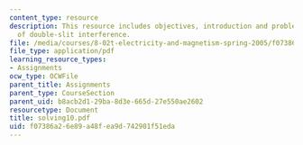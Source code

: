 ```yaml
---
content_type: resource
description: This resource includes objectives, introduction and problems on intensity
  of double-slit interference.
file: /media/courses/8-02t-electricity-and-magnetism-spring-2005/f07386a26e89a48fea9d742901f51eda_solving10.pdf
file_type: application/pdf
learning_resource_types:
- Assignments
ocw_type: OCWFile
parent_title: Assignments
parent_type: CourseSection
parent_uid: b8acb2d1-29ba-8d3e-665d-27e550ae2602
resourcetype: Document
title: solving10.pdf
uid: f07386a2-6e89-a48f-ea9d-742901f51eda
---
```

